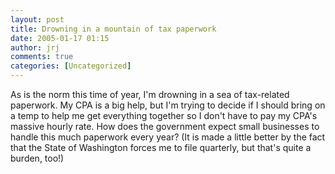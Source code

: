 ```yaml
---
layout: post
title: Drowning in a mountain of tax paperwork
date: 2005-01-17 01:15
author: jrj
comments: true
categories: [Uncategorized]
---
```

As is the norm this time of year, I'm drowning in a sea of tax-related paperwork. My CPA is a big help, but I'm trying to decide if I should bring on a temp to help me get everything together so I don't have to pay my CPA's massive hourly rate. How does the government expect small businesses to handle this much paperwork every year? (It is made a little better by the fact that the State of Washington forces me to file quarterly, but that's quite a burden, too!)
